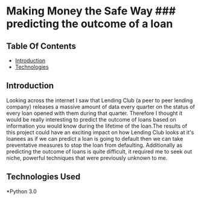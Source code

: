 # Making Money the Safe Way ### predicting the outcome of a loan



## Table Of Contents
* [Introduction](https://github.com/danch12/GA_Capstone/blob/master/README.md#introduction)
* [Technologies](##Technologies)




## Introduction
Looking across the internet I saw that Lending Club (a peer to peer lending company) releases a massive amount of data every quarter on the status of every loan opened with them during that quarter. Therefore I thought it would be really interesting to predict the outcome of loans based on information you would know during the lifetime of the loan.The results of this project could have an exciting impact on how Lending Club looks at it's loanees as if we can predict a loan is going to default then we can take preventative measures to stop the loan from defaulting. Additionally as predicting the outcome of loans is quite difficult, it required me to seek out niche, powerful techniques that were previously unknown to me.


## Technologies Used
*Python 3.0



